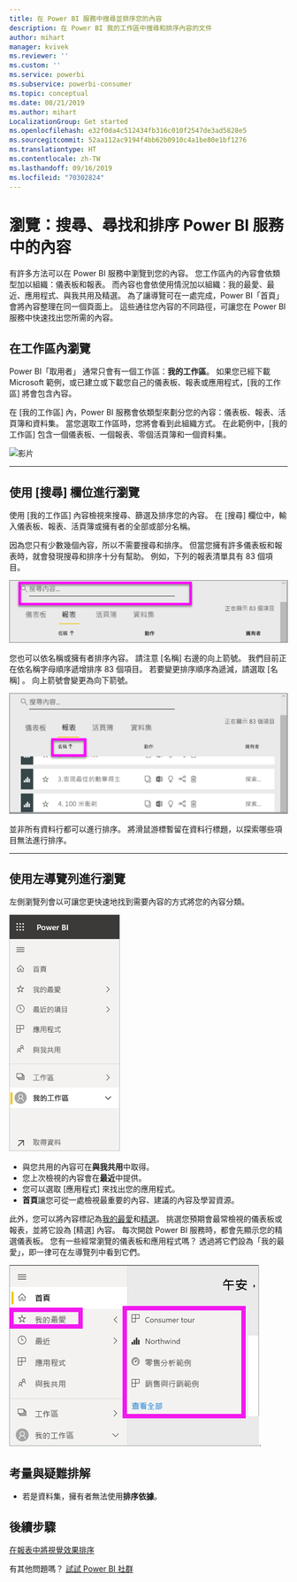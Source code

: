 ```yaml
---
title: 在 Power BI 服務中搜尋並排序您的內容
description: 在 Power BI 我的工作區中搜尋和排序內容的文件
author: mihart
manager: kvivek
ms.reviewer: ''
ms.custom: ''
ms.service: powerbi
ms.subservice: powerbi-consumer
ms.topic: conceptual
ms.date: 08/21/2019
ms.author: mihart
LocalizationGroup: Get started
ms.openlocfilehash: e32f0da4c512434fb316c010f2547de3ad5828e5
ms.sourcegitcommit: 52aa112ac9194f4bb62b0910c4a1be80e1bf1276
ms.translationtype: HT
ms.contentlocale: zh-TW
ms.lasthandoff: 09/16/2019
ms.locfileid: "70302824"
---
```

# <a name="navigation-searching-finding-and-sorting-content-in-power-bi-service"></a>瀏覽：搜尋、尋找和排序 Power BI 服務中的內容
有許多方法可以在 Power BI 服務中瀏覽到您的內容。 您工作區內的內容會依類型加以組織：儀表板和報表。  而內容也會依使用情況加以組織：我的最愛、最近、應用程式、與我共用及精選。 為了讓導覽可在一處完成，Power BI「首頁」  會將內容整理在同一個頁面上。 這些通往您內容的不同路徑，可讓您在 Power BI 服務中快速找出您所需的內容。  

## <a name="navigation-within-workspaces"></a>在工作區內瀏覽

Power BI「取用者」  通常只會有一個工作區：**我的工作區**。 如果您已經下載 Microsoft 範例，或已建立或下載您自己的儀表板、報表或應用程式，[我的工作區]  將會包含內容。  

在 [我的工作區]  內，Power BI 服務會依類型來劃分您的內容：儀表板、報表、活頁簿和資料集。 當您選取工作區時，您將會看到此組織方式。 在此範例中，[我的工作區]  包含一個儀表板、一個報表、零個活頁簿和一個資料集。

![影片](./media/end-user-search-sort/myworkspace/myworkspace.gif)

________________________________________
## <a name="navigation-using-the-search-field"></a>使用 [搜尋] 欄位進行瀏覽
使用 [我的工作區]  內容檢視來搜尋、篩選及排序您的內容。 在 [搜尋] 欄位中，輸入儀表板、報表、活頁簿或擁有者的全部或部分名稱。  

因為您只有少數幾個內容，所以不需要搜尋和排序。  但當您擁有許多儀表板和報表時，就會發現搜尋和排序十分有幫助。 例如，下列的報表清單具有 83 個項目。 

![搜尋報表](./media/end-user-experience/power-bi-search.png)

您也可以依名稱或擁有者排序內容。 請注意 [名稱]  右邊的向上箭號。 我們目前正在依名稱字母順序遞增排序 83 個項目。 若要變更排序順序為遞減，請選取 [名稱]  。 向上箭號會變更為向下箭號。

![排序內容](./media/end-user-experience/power-bi-sort-new.png)

並非所有資料行都可以進行排序。 將滑鼠游標暫留在資料行標題，以探索哪些項目無法進行排序。

___________________________________________________________________
## <a name="navigation-using-the-left-nav-bar"></a>使用左導覽列進行瀏覽
左側瀏覽列會以可讓您更快速地找到需要內容的方式將您的內容分類。  

![左側瀏覽列](./media/end-user-search-sort/power-bi-navbar.png)


- 與您共用的內容可在**與我共用**中取得。
- 您上次檢視的內容會在**最近**中提供。 
- 您可以選取 [應用程式]  來找出您的應用程式。
- **首頁**讓您可從一處檢視最重要的內容、建議的內容及學習資源。

此外，您可以將內容標記為[我的最愛](end-user-favorite.md)和[精選](end-user-featured.md)。 挑選您預期會最常檢視的儀表板或報表，並將它設為 [精選]  內容。 每次開啟 Power BI 服務時，都會先顯示您的精選儀表板。 您有一些經常瀏覽的儀表板和應用程式嗎？ 透過將它們設為「我的最愛」，即一律可在左導覽列中看到它們。

![[我的最愛] 飛出視窗](./media/end-user-search-sort/power-bi-favorite.png).



## <a name="considerations-and-troubleshooting"></a>考量與疑難排解
* 若是資料集，擁有者無法使用**排序依據**。

## <a name="next-steps"></a>後續步驟
[在報表中將視覺效果排序](end-user-change-sort.md)

有其他問題嗎？ [試試 Power BI 社群](http://community.powerbi.com/)

